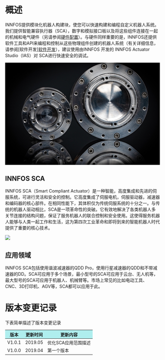 # 概述

INNFOS提供模块化机器人构建块，使您可以快速构建和编程自定义机器人系统。我们提供智能兼容执行器（SCA），数字和模拟接口板以及将这些组件连接在一起的机械和电气硬件（另请参阅[硬件配置](硬件配置 "wikilink")）。与硬件同样重要的是，INNFOS还提供软件工具和API来编程和控制从这些物理组件创建的机器人系统（有关详细信息，请参阅[软件开发]<a href="#!index.md#软件开发" class="active">软件开发</a >），建议使用由INNFOS 开发的 INNFOS Actuator Studio（IAS）对 SCA进行快速安全的调试。


<img src="../img/shouyesca1.jpeg" width = "600px" div align=center/>


## INNFOS SCA

INNFOS SCA（Smart Compliant Actuator）是一种智能，高度集成和先进的伺服系统，可进行灵活和安全的控制。它高度集成了伺服电机，伺服驱动器，减速器和编码器的核心部件。在相同性能下，其体积仅为传统伺服系统的十分之一。与传统的机器人驱动相比，SCA是一项革命性的突破。它有效地解决了各类机器人多关节连接的结构问题，保证了服务机器人的联合控制和安全使用。这使得服务机器人能够与人类一起工作和生活，这为第四次工业革命和即将到来的智能机器人时代提供了重要的核心技术。

<img src="../img/shouyesca2.jpeg" style="width:600px">

## 应用领域

INNFOS SCA包括使用谐波减速器的QDD Pro，使用行星减速器的QDD和不带减速器的DD。SCA可应用于多个场景，最小型号的SCA可应用于云台、无人机等，最大型号的SCA可应用于机器人、机械臂等。市场上常见的比如电动工具、CNC、3D打印机、AGV等，SCA都可以应用于此。


# 版本变更记录

下表简单描述了版本变更记录
<table><thead><tr style="background:PaleTurquoise"><th>版本</th><th>更新时间</th><th>更新内容</th></tr></thead><tbody><tr><td>V1.0.1</td><td>2019.05</td><td>优化SCA应用范围描述</td></tr><tr><td>V1.0.0</td><td>2019.04</td><td>第一个版本</td></tr></tbody></table>
